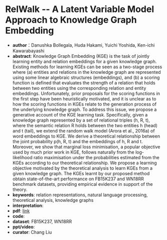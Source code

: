 # RelWalk -- A Latent Variable Model Approach to Knowledge Graph Embedding
* **author**：Danushka Bollegala, Huda Hakami, Yuichi Yoshida, Ken-ichi Kawarabayashi
* **abstract**: Knowledge Graph Embedding (KGE) is the task of jointly learning entity and relation embeddings for a given knowledge graph. Existing methods for learning KGEs can be seen as a two-stage process where (a) entities and relations in the knowledge graph are represented using some linear algebraic structures (embeddings), and (b) a scoring function is defined that evaluates the strength of a relation that holds between two entities using the corresponding relation and entity embeddings. Unfortunately, prior proposals for the scoring functions in the first step have been heuristically motivated, and it is unclear as to how the scoring functions in KGEs relate to the generation process of the underlying knowledge graph. To address this issue, we propose a generative account of the KGE learning task. Specifically, given a knowledge graph represented by a set of relational triples (h, R, t), where the semantic relation R holds between the two entities h (head) and t (tail), we extend the random walk model (Arora et al., 2016a) of word embeddings to KGE. We derive a theoretical relationship between the joint probability p(h, R, t) and the embeddings of h, R and t. Moreover, we show that marginal loss minimisation, a popular objective used by much prior work in KGE, follows naturally from the log-likelihood ratio maximisation under the probabilities estimated from the KGEs according to our theoretical relationship. We propose a learning objective motivated by the theoretical analysis to learn KGEs from a given knowledge graph. The KGEs learnt by our proposed method obtain state-of-the-art performance on FB15K237 and WN18RR benchmark datasets, providing empirical evidence in support of the theory.
* **keywords**: relation representations, natural language processing, theoretical analysis, knowledge graphs
* **interpretation**: 
* **pdf**:  [link](https://openreview.net/pdf?id=SkxbDsR9Ym)
* **code**: 
* **dataset**: FB15K237, WN18RR 
* **ppt/video**: 
* **curator**: Chang Liu
